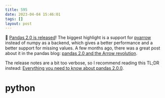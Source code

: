 ```yaml
---
title: 595
date: 2023-04-04 15:46:01
tags: []
layout: post
---
```


🐍 [Pandas 2.0 is released](https://pandas.pydata.org/docs/dev/whatsnew/v2.0.0.html)! The biggest highlight is a support for [pyarrow](https://arrow.apache.org/docs/python/index.html) instead of numpy as a backend, which gives a better performance and a better support for missing values. A few months ago, there was a great post about it in the pandas blog: [pandas 2.0 and the Arrow revolution](https://datapythonista.me/blog/pandas-20-and-the-arrow-revolution-part-i).

The release notes are a bit too verbose, so I recommend reading this TL;DR instead: [Everything you need to know about pandas 2.0.0](https://www.reddit.com/r/Python/comments/12b7w3y/everything_you_need_to_know_about_pandas_200/).

# python

